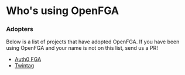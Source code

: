 # Who's using OpenFGA

### Adopters

Below is a list of projects that have adopted OpenFGA. If you have been using OpenFGA and your name is not on this list, send us a PR!

* [Auth0 FGA](https://fga.dev/)
* [Twintag](https://twintag.com)
